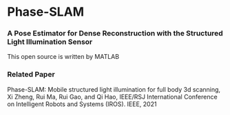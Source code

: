 # Phase-SLAM
### A Pose Estimator for Dense Reconstruction with the Structured Light Illumination Sensor

This open source is written by MATLAB 

### Related Paper

Phase-SLAM: Mobile structured light illumination for full body 3d scanning,  Xi Zheng, Rui Ma, Rui Gao, and Qi Hao, IEEE/RSJ
International Conference on Intelligent Robots and Systems (IROS). IEEE, 2021
